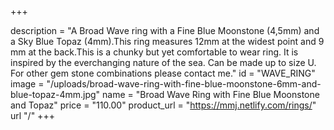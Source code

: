 +++

description = "A Broad Wave ring with a Fine Blue Moonstone (4,5mm) and a Sky Blue Topaz (4mm).This ring measures 12mm at the widest point and 9 mm at the back.This is a chunky but yet comfortable to wear ring. It is inspired by the everchanging nature of the sea. Can be made up to size U. For other gem stone combinations please contact me."
id = "WAVE_RING"
image = "/uploads/broad-wave-ring-with-fine-blue-moonstone-6mm-and-blue-topaz-4mm.jpg"
name = "Broad Wave Ring with Fine Blue Moonstone and Topaz"
price = "110.00"
product_url = "https://mmj.netlify.com/rings/"
url "/"
+++
